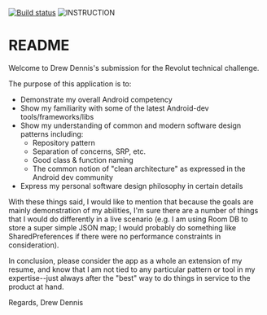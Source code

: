[![Build status](https://build.appcenter.ms/v0.1/apps/4754bc99-c7e9-423f-b8cf-5386c52a5aac/branches/master/badge)](https://appcenter.ms)
![INSTRUCTION](https://img.shields.io/badge/instruction--coverage-55%25-orange.svg)

# README

Welcome to Drew Dennis's submission for the Revolut technical challenge.

The purpose of this application is to:

- Demonstrate my overall Android competency
- Show my familiarity with some of the latest Android-dev tools/frameworks/libs
- Show my understanding of common and modern software design patterns including:
    - Repository pattern
    - Separation of concerns, SRP, etc.
    - Good class & function naming
    - The common notion of "clean architecture" as expressed in the Android dev community
- Express my personal software design philosophy in certain details

With these things said, I would like to mention that because the goals are mainly demonstration
of my abilities, I'm sure there are a number of things that I would do differently in a live
scenario (e.g. I am using Room DB to store a super simple JSON map; I would probably do something like
SharedPreferences if there were no performance constraints in consideration).

In conclusion, please consider the app as a whole an extension of my resume, and know that I am not
tied to any particular pattern or tool in my expertise--just always after the "best" way to do things
in service to the product at hand.

Regards,
Drew Dennis
